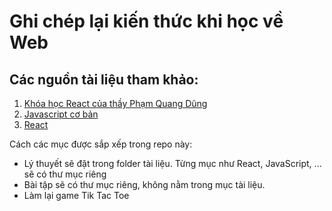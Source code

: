 # Ghi chép lại kiến thức khi học về Web
## Các nguồn tài liệu tham khảo:
1. [Khóa học React của thầy Phạm Quang Dũng](https://programming.daotao.ai/)
2. [Javascript cơ bản](https://www.youtube.com/playlist?list=PLncHg6Kn2JT5dfQqpVtfNYvv3EBVHHVKo)
3. [React](https://www.youtube.com/playlist?list=PLncHg6Kn2JT4C0enPGQPK7ZIlEoZ1ZvRy)

Cách các mục được sắp xếp trong repo này:
- Lý thuyết sẽ đặt trong folder tài liệu. Từng mục như React, JavaScript, ... sẽ có thư mục riêng
- Bài tập sẽ có thư mục riêng, không nằm trong mục tài liệu.
- Làm lại game Tik Tac Toe
